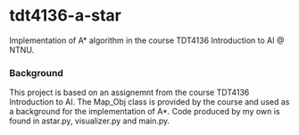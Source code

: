 # tdt4136-a-star
Implementation of A* algorithm in the course TDT4136 Introduction to AI @ NTNU.

### Background
This project is based on an assignemnt from the course TDT4136 Introduction to AI. The
Map_Obj class is provided by the course and used as a background for the implementation
of A*. Code produced by my own is found in astar.py, visualizer.py and main.py.